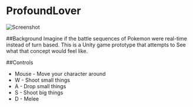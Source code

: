ProfoundLover
=============

![Screenshot](http://i.imgur.com/f9CJwtT.png)

##Background
Imagine if the battle sequences of Pokemon were real-time instead of turn based. This is a Unity game prototype that attempts to See what that concept would feel like.

##Controls
  * Mouse - Move your character around
  * W - Shoot small things
  * A - Drop small things
  * S - Shoot big things
  * D - Melee
